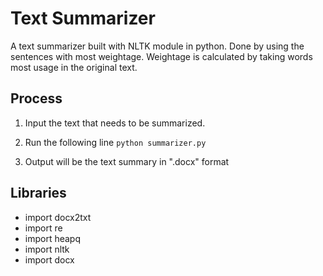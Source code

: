 # Text Summarizer

A text summarizer built with NLTK module in python. Done by using the sentences with most weightage.
Weightage is calculated by taking words most usage in the original text.

## Process

1. Input the text that needs to be summarized.

2. Run  the following line
```python summarizer.py```

3. Output will be the text summary in ".docx" format

## Libraries

- import docx2txt
- import re
- import heapq
- import nltk
- import docx
